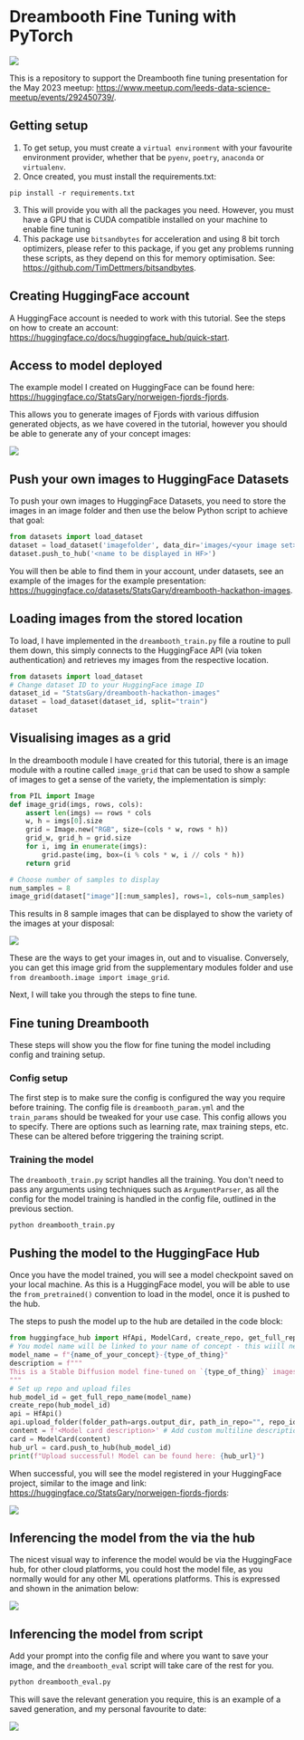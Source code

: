 # Dreambooth Fine Tuning with PyTorch

![](imgs/splash.png)

This is a repository to support the Dreambooth fine tuning presentation for the May 2023 meetup: https://www.meetup.com/leeds-data-science-meetup/events/292450739/. 

## Getting setup

1. To get setup, you must create a `virtual environment` with your favourite environment provider, whether that be `pyenv`, `poetry`, `anaconda` or `virtualenv`.
2. Once created, you must install the requirements.txt: 

```{python}
pip install -r requirements.txt
```
3. This will provide you with all the packages you need. However, you must have a GPU that is CUDA compatible installed on your machine to enable fine tuning
4. This package use `bitsandbytes` for acceleration and using 8 bit torch optimizers, please refer to this package, if you get any problems running these scripts, as they depend on this for memory optimisation. See: https://github.com/TimDettmers/bitsandbytes.

## Creating HuggingFace account

A HuggingFace account is needed to work with this tutorial. See the steps on how to create an account: https://huggingface.co/docs/huggingface_hub/quick-start.

## Access to model deployed 

The example model I created on HuggingFace can be found here: https://huggingface.co/StatsGary/norweigen-fjords-fjords. 

This allows you to generate images of Fjords with various diffusion generated objects, as we have covered in the tutorial, however you should be able to generate any of your concept images:

![](imgs/dreambooth_images.png)

## Push your own images to HuggingFace Datasets

To push your own images to HuggingFace Datasets, you need to store the images in an image folder and then use the below Python script to achieve that goal: 

```python
from datasets import load_dataset
dataset = load_dataset('imagefolder', data_dir='images/<your image set>')
dataset.push_to_hub('<name to be displayed in HF>')
```

You will then be able to find them in your account, under datasets, see an example of the images for the example presentation: https://huggingface.co/datasets/StatsGary/dreambooth-hackathon-images.

## Loading images from the stored location

To load, I have implemented in the `dreambooth_train.py` file a routine to pull them down, this simply connects to the HuggingFace API (via token authentication) and retrieves my images from the respective location. 

```python
from datasets import load_dataset
# Change dataset ID to your HuggingFace image ID
dataset_id = "StatsGary/dreambooth-hackathon-images"  
dataset = load_dataset(dataset_id, split="train")
dataset
```

## Visualising images as a grid

In the dreambooth module I have created for this tutorial, there is an image module with a routine called `image_grid` that can be used to show a sample of images to get a sense of the variety, the implementation is simply: 

```python
from PIL import Image
def image_grid(imgs, rows, cols):
    assert len(imgs) == rows * cols
    w, h = imgs[0].size
    grid = Image.new("RGB", size=(cols * w, rows * h))
    grid_w, grid_h = grid.size
    for i, img in enumerate(imgs):
        grid.paste(img, box=(i % cols * w, i // cols * h))
    return grid

# Choose number of samples to display
num_samples = 8
image_grid(dataset["image"][:num_samples], rows=1, cols=num_samples)
```

This results in 8 sample images that can be displayed to show the variety of the images at your disposal:

![](imgs/grid_view.png)

These are the ways to get your images in, out and to visualise. Conversely, you can get this image grid from the supplementary modules folder and use `from dreambooth.image import image_grid`.

Next, I will take you through the steps to fine tune.

## Fine tuning Dreambooth

These steps will show you the flow for fine tuning the model including config and training setup.

### Config setup

The first step is to make sure the config is configured the way you require before training. The config file is `dreambooth_param.yml` and the `train_params` should be tweaked for your use case. This config allows you to specify. There are options such as learning rate, max training steps, etc. These can be altered before triggering the training script.

### Training the model

The `dreambooth_train.py` script handles all the training. You don't need to pass any arguments using techniques such as `ArgumentParser`, as all the config for the model training is handled in the config file, outlined in the previous section.

```python
python dreambooth_train.py
```

## Pushing the model to the HuggingFace Hub

Once you have the model trained, you will see a model checkpoint saved on your local machine. As this is a HuggingFace model, you will be able to use the `from_pretrained()` convention to load in the model, once it is pushed to the hub. 

The steps to push the model up to the hub are detailed in the code block:

```python
from huggingface_hub import HfApi, ModelCard, create_repo, get_full_repo_name
# You model name will be linked to your name of concept - this wiill need to be loaded from the config file `concept_name` and `item_type` are the variable to use
model_name = f"{name_of_your_concept}-{type_of_thing}"
description = f"""
This is a Stable Diffusion model fine-tuned on `{type_of_thing}` images for the {theme} theme.
"""
# Set up repo and upload files
hub_model_id = get_full_repo_name(model_name)
create_repo(hub_model_id)
api = HfApi()
api.upload_folder(folder_path=args.output_dir, path_in_repo="", repo_id=hub_model_id)
content = f'<Model card description>' # Add custom multiline description of your model card
card = ModelCard(content)
hub_url = card.push_to_hub(hub_model_id)
print(f"Upload successful! Model can be found here: {hub_url}")
```

When successful, you will see the model registered in your HuggingFace project, similar to the image and link: https://huggingface.co/StatsGary/norweigen-fjords-fjords:

![](imgs/HuggingFace_Model.png)

## Inferencing the model from the via the hub

The nicest visual way to inference the model would be via the HuggingFace hub, for other cloud platforms, you could host the model file, as you normally would for any other ML operations platforms. This is expressed and shown in the animation below:

![](imgs/HuggingFaceHub.gif)

## Inferencing the model from script

Add your prompt into the config file and where you want to save your image, and the `dreambooth_eval` script will take care of the rest for you. 

```python
python dreambooth_eval.py
```
This will save the relevant generation you require, this is an example of a saved generation, and my personal favourite to date: 

![](imgs/picture_db.jpeg)

